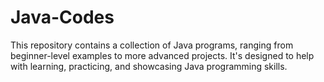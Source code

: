 # Java-Codes
This repository contains a collection of Java programs, ranging from beginner-level examples to more advanced projects. It's designed to help with learning, practicing, and showcasing Java programming skills.
